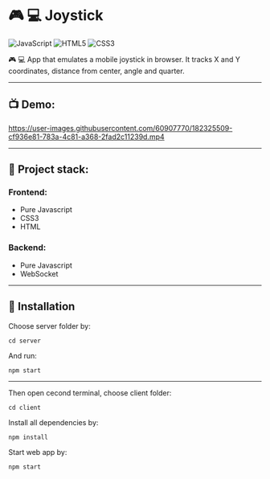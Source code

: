 # :video_game: :computer: **Joystick**
![JavaScript](https://img.shields.io/badge/javascript-%23323330.svg?style=for-the-badge&logo=javascript&logoColor=%23F7DF1E)
![HTML5](https://img.shields.io/badge/html5-%23E34F26.svg?style=for-the-badge&logo=html5&logoColor=white)
![CSS3](https://img.shields.io/badge/css3-%231572B6.svg?style=for-the-badge&logo=css3&logoColor=white)

:video_game: :computer: App that emulates a mobile joystick in browser. It tracks X and Y coordinates, distance from center, angle and quarter.

___

## :tv: **Demo**:

https://user-images.githubusercontent.com/60907770/182325509-cf936e81-783a-4c81-a368-2fad2c11239d.mp4


___

## :scroll: **Project stack**:
### Frontend:

+ Pure Javascript
+ CSS3
+ HTML

### Backend:
+ Pure Javascript
+ WebSocket
___

## :rocket: **Installation**

Choose server folder by:

```shell
cd server
```

And run: 

```shell
npm start
```

___

Then open cecond terminal, choose client folder:

```shell
cd client
```

Install all dependencies by:

```shell
npm install
```

Start web app by: 
```shell
npm start
```
